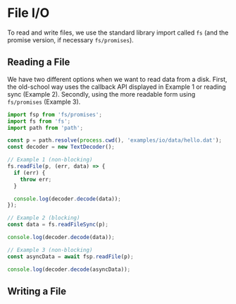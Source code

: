 # File I/O

To read and write files, we use the standard library import called `fs` (and the promise version, if necessary `fs/promises`).

## Reading a File

We have two different options when we want to read data from a disk. First, the old-school way uses the callback API displayed in Example 1 or reading sync (Example 2). Secondly, using the more readable form using `fs/promises` (Example 3).

```js
import fsp from 'fs/promises';
import fs from 'fs';
import path from 'path';

const p = path.resolve(process.cwd(), 'examples/io/data/hello.dat');
const decoder = new TextDecoder();

// Example 1 (non-blocking)
fs.readFile(p, (err, data) => {
  if (err) {
    throw err;
  }

  console.log(decoder.decode(data));
});

// Example 2 (blocking)
const data = fs.readFileSync(p);

console.log(decoder.decode(data));

// Example 3 (non-blocking)
const asyncData = await fsp.readFile(p);

console.log(decoder.decode(asyncData));
```

## Writing a File
